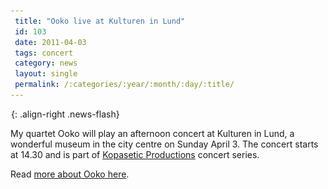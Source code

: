 ```yaml
---
 title: "Ooko live at Kulturen in Lund"
 id: 103
 date: 2011-04-03
 tags: concert
 category: news
 layout: single
 permalink: /:categories/:year/:month/:day/:title/
---
```

![image-right](/assets/images/spacer.gif){: .align-right .news-flash}

My quartet Ooko will play an afternoon concert at Kulturen in Lund, a wonderful museum in the city centre on Sunday April 3. The concert starts at 14.30 and is part of <a href="">Kopasetic Productions</a> concert series.
</p><p>
Read <a href="http://www.henrikfrisk.com/index.jsp?metaId=music&id=proj&about=1&field=id&query=6">more about Ooko here</a>.

